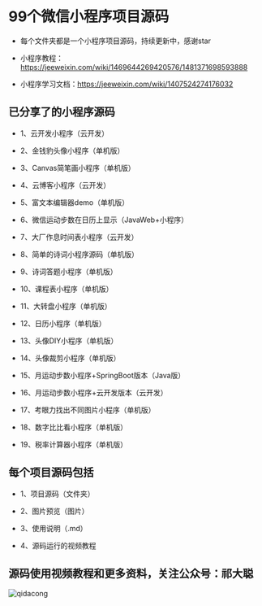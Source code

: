 
# 99个微信小程序项目源码

- 每个文件夹都是一个小程序项目源码，持续更新中，感谢star

- 小程序教程：https://jeeweixin.com/wiki/1469644269420576/1481371698593888

- 小程序学习文档：https://jeeweixin.com/wiki/1407524274176032

## 已分享了的小程序源码

- 1、云开发小程序（云开发）

- 2、金钱豹头像小程序（单机版）

- 3、Canvas简笔画小程序（单机版）

- 4、云博客小程序（云开发）

- 5、富文本编辑器demo（单机版）

- 6、微信运动步数在日历上显示（JavaWeb+小程序）

- 7、大厂作息时间表小程序（云开发）

- 8、简单的诗词小程序源码（单机版）

- 9、诗词答题小程序（单机版）

- 10、课程表小程序（单机版）

- 11、大转盘小程序（单机版）

- 12、日历小程序（单机版）

- 13、头像DIY小程序（单机版）

- 14、头像裁剪小程序（单机版）

- 15、月运动步数小程序+SpringBoot版本（Java版）

- 16、月运动步数小程序+云开发版本（云开发）

- 17、考眼力找出不同图片小程序（单机版）

- 18、数字比比看小程序（单机版）

- 19、税率计算器小程序（单机版）


## 每个项目源码包括

- 1、项目源码（文件夹）

- 2、图片预览（图片）

- 3、使用说明（.md）

- 4、源码运行的视频教程


## 源码使用视频教程和更多资料，关注公众号：祁大聪 

![qidacong](https://cdn.jsdelivr.net/gh/qidacong/blob-img@master/20220520/qidacong.4z0s3ud9vm80.webp)

